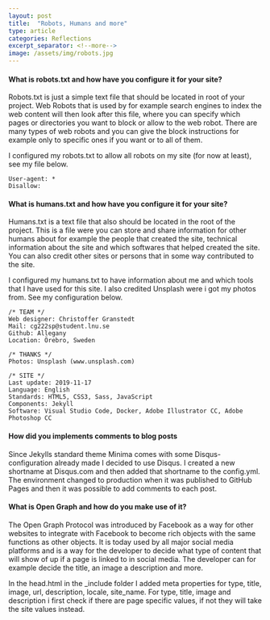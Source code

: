 ```yaml
---
layout: post
title:  "Robots, Humans and more"
type: article
categories: Reflections
excerpt_separator: <!--more-->
image: /assets/img/robots.jpg
---
```

#### What is robots.txt and how have you configure it for your site?
Robots.txt is just a simple text file that should be located in root of your project. Web Robots that is used by for example search engines to index the web content
will then look after this file, where you can specify which pages or directories you want to block or allow to the web robot. There are many types of web robots
and you can give the block instructions for example only to specific ones if you want or to all of them.
<!--more-->

I configured my robots.txt to allow all robots on my site (for now at least), see my file below.
~~~~
User-agent: *
Disallow:
~~~~

#### What is humans.txt and how have you configure it for your site?
Humans.txt is a text file that also should be located in the root of the project. This is a file were you can store and share information for other humans about for example
the people that created the site, technical information about the site and which softwares that helped created the site. You can also credit other sites or persons that in some way 
contributed to the site.

I configured my humans.txt to have information about me and which tools that I have used for this site. I also credited Unsplash were i got my photos from. See my configuration below.
~~~~
/* TEAM */
Web designer: Christoffer Granstedt
Mail: cg222sp@student.lnu.se
Github: Allegany
Location: Örebro, Sweden

/* THANKS */
Photos: Unsplash (www.unsplash.com)

/* SITE */            
Last update: 2019-11-17
Language: English   
Standards: HTML5, CSS3, Sass, JavaScript  
Components: Jekyll              
Software: Visual Studio Code, Docker, Adobe Illustrator CC, Adobe Photoshop CC
~~~~

#### How did you implements comments to blog posts
Since Jekylls standard theme Minima comes with some Disqus-configuration already made I decided to use Disqus. I created a new shortname at Disqus.com
and then added that shortname to the config.yml. The environment changed to production when it was published to GitHub Pages and then it was possible to add comments to each post.

#### What is Open Graph and how do you make use of it?
The Open Graph Protocol was introduced by Facebook as a way for other websites to integrate with Facebook to become rich objects with the same functions 
as other objects. It is today used by all major social media platforms and is a way for the developer to decide what type of content that will show of up
if a page is linked to in social media. The developer can for example decide the title, an image a description and more.

In the head.html in the _include folder I added meta properties for type, title, image, url, description, locale, site_name. For type, title, image and description i first check if there are page specific values, if not they will take the site values instead.